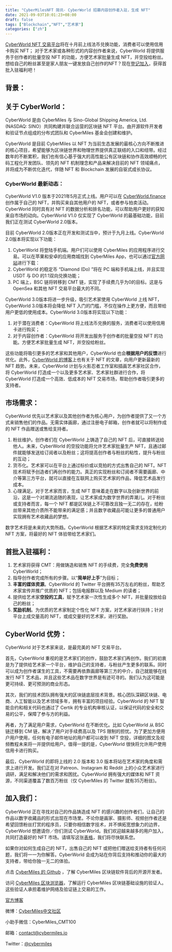 ```yaml
---
title: "CyberMilesNFT 简讯- CyberWorld 招募内容创作者入驻，生成 NFT"
date: 2021-09-03T10:01:23+08:00
draft: false
tags: ["Blockchain","NFT","艺术家"]
categories: ["zh"]
---
```

[CyberWorld NFT 交易平台](https://www.cyberworld.finance/#/)将在十月前上线法币兑换功能，消费者可以使用信用卡购买 NFT； 对于艺术家或各种形式的内容创作者来说，CyberWorld 将提供服务于创作者的批量空投 NFT 的功能，方便艺术家批量生成 NFT，并空投给粉丝。想给自己的粉丝甚至是家人朋友一键发放自己创作的NFT？现在[登记加入](https://forms.gle/5TSsuHDYwKMazk4JA)，获得首批入驻福利吧！

## 背景：

## 关于 CyberWorld：

CyberWorld 是由 CyberMiles 与 Sino-Global Shipping America, Ltd.(NASDAQ: SINO）共同构建并联合运营的区块链 NFT 平台。由开源软件开发者和验证节点组成的分布式团队和 CyberMiles 基金会创建和维护。

CyberWorld 是目前 CyberMiles 以 NFT 为当前生态发展的最核心方向不断推进的核心项目，希望能够为区块链世界和物理世界提供真正联结的入口和纽带。经过数年的不断累积，我们也有信心基于强大的高性能公有区块链和协作高效顺畅的代码工程化开发团队、领先的 NFT 机制理念和产品来解决目前的 NFT 领域痛点，并将成为不断优化迭代，伴随 NFT 和 Blockchain 发展的自驱式成长协议。

### CyberWorld 最新动态：

CyberWorld V1.0 版本于2021年5月正式上线。用户可以在 [CyberWorld.finance](https://www.cyberworld.finance/#/) 创作属于自己的 NFT，并购买来自其他用户的 NFT，或者参与拍卖活动。 CyberWorld 同时具有对 NFT 的数据分析和排名功能，可以帮助用户更好的获知来自市场的动向。CyberWorld V1.0 仅实现了 CyberWorld 的最基础功能，目前我们正在测试 CyberWorld 2.0版本。

目前 CyberWorld 2.0版本正在开发和测试当中，预计于九月上线。CyberWorld 2.0版本将实现以下功能：

1. CyberWorld 将登陆手机端。用户们可以使用 CyberMiles 的应用程序进行交易。可以在苹果和安卓的应用商城找到 CyberMiles App，也可以通过[官方网站](https://www.cybermiles.io/zh-cn/blockchain-infrastructure/cybermiles-app/)进行下载：
2. CyberWorld 的稳定币 “Diamond (Do) ”将在 PC 端和手机端上线，并且实现 USDT 与 DO 的1:1双向兑换功能；
3. PC 端上，BSC 链将转移到 CMT 链，实现了手续费几乎为0的目标。这是与 OpenSea 和其他 NFT 交易平台最大的不同。

CyberWorld 3.0版本将进一步升级，吸引艺术家使用 CyberWorld 上线 NFT，CyberWorld 3.0版本将会降低 NFT 入门的门槛，不仅在操作上更方便，而且带给用户更低的使用成本。CyberWorld 3.0版本将实现以下功能：

1. 对于潜在消费者：CyberWorld 将上线法币兑换的服务，消费者可以使用信用卡进行购买；
2. 对于内容创作者：CyberWorld 将开发出服务于创作者的批量空投 NFT 的功能。方便艺术家批量生成 NFT，并空投给粉丝。

这些功能将吸引更多的艺术家和其他用户，CyberWorld 也会**根据用户的反馈**进行优化。此外，[CyberWorld 的博客](https://blog.cybermiles.io/categories/zh/)上也有关于 NFT 的文章，向用户更新最新的 NFT 趋势。未来，CyberWorld 计划与火影忍者工作室和插画艺术家社区合作，将 CyberWorld 打造成一个以及更多艺术家、艺术家社群进行合作，将 CyberWorld 打造成一个高效、低成本的 NFT 交易市场，帮助创作者吸引更多的支持者。

## 市场需求：

CyberWorld 优先以艺术家以及其他创作者为核心用户，为创作者提供了又一个方式来销售他们的作品。无需实体画廊，通过注册电子邮箱，创作者就可以将制作成的 NFT 作品赠送或售给支持者。

1. 粉丝维护。创作者们在 CyberWorld 上铸造了自己的 NFT 后，可直接转送给他人。未来，CyberWorld 的空投功能将允许艺术家批量生产 NFT，且通过邮件就能够发送给订阅者以及粉丝；这将提高创作者与粉丝的粘性，提升与粉丝的互动；
2. 货币化。艺术家可以在平台上通过标价或以竞拍的方式出售自己的 NFT。NFT 技术将赋予创造者们再创作的能力。真正的实现粉丝和订阅者不需要画廊、中介等第三方平台，就可以直接在互联网上购买艺术家的作品，降低艺术品发行成本。
3. 心理满足。对于艺术家而言，生成 NFT 意味着走在数字以及创新世界的前沿，这是一个对潮流追随的表现，让艺术家成为数字世界的弄潮儿。对于粉丝或支持者而言，每一个 NFT 都是区块链上不可篡改且独一无二的存在，给粉丝带来其他介质所不能带来的满足感；并且数字收藏品可能让更多的普通用户实现拥有艺术收藏品的梦想。

数字艺术将是未来的大势所趋。CyberWorld 根据艺术家的特定需求支持定制化的 NFT 方案，将最好的 NFT 体验带给艺术家们。

## 首批入驻福利：

1. 艺术家将获得 CMT：用做铸造和销售 NFT 的手续费，完全**免费使用** CyberWorld；
2. 指导创作者完成所有的步骤。以“**简单好上手**”为目标；
3. **丰富的媒体资源**。CyberWorld 的 Twitter 平台拥有35万左右的粉丝，帮助艺术家宣传并推广优质的 NFT；包括电报群以及 Medium 的读者；
4. 提供给艺术家**空投的工具**，赋予艺术家一次性生成多个 NFT，并批量投放给自己的粉丝；
5. **奖励机制**。为优质的艺术家制定个性化 NFT 方案，对艺术家进行扶持；针对平台上成交量高的 NFT，或成交量好的艺术家，进行奖励。

## CyberWorld 优势：

CyberWorld 对于艺术家来说，是最完美的 NFT 交易平台。

首先，CyberWorld 重视的是艺术家们的创作，鼓励艺术家们再创作。我们的初衷是为了提供给艺术家一个平台，维护自己的支持者，与粉丝产生更多的联系。同时可以成为创作者谋生的工具，不需要再依靠画廊等第三方的中介，自己就能够在线发行 NFT 艺术品，并且这些艺术品在数字世界是有迹可寻的。我们认为这可能是更可持续、更可预测的商业形态。

其次，我们的技术团队拥有强大的区块链底层技术背景。核心团队深耕区块链、电商、人工智能以及艺术领域多年，拥有丰富的项目经验。CyberWorld 的 NFT 智能合约和相关代码也通过了 Certik 的专业机构审核认证，以保证代码的安全和交易的公平，保障了参与方的利益。

再者，为了满足用户需求，CyberWorld 在不断优化。比如 CyberWorld 从 BSC 链迁移到 CM 链，解决了用户对手续费高以及 TPS 限制的担忧。为了更加方便用户用户使用，任何有电子邮件地址的用户都可以收到 NFT 空投，详细的图文及视频教程未来将一并提供给用户。值得一提的是，CyberWorld 很快将允许用户使用信用卡进行购买。

最后，CyberWorld 的即将上线的 2.0 版本和 3.0 版本将站在艺术家的角度和需求上进行开发。我们正在对 Patreon、Instagram 和 Reddit 上的小众艺术家进行调研，满足和解决他们的需求和困扰。CyberWorld 拥有强大的媒体和 NFT 资源，不同渠道覆盖了数百万粉丝（仅 CyberMiles 的 Twitter 就有35万粉丝)。

## 加入我们：

CyberWorld 正在寻找对自己的作品铸造成 NFT 的感兴趣的创作者们，让自己的作品以数字收藏品的形式出现在市场里。不论你是画家、摄影师、视频创作者还是希望回馈粉丝打赏的程序员，只要你相信数字技术，并不惧拓宽想象力的边界，CyberWorld 想邀请你／你们测试 CyberWorld。我们欢迎越来越多的用户加入，共同打造最好的 NFT 市场。请填写这张[表格](https://forms.gle/5TSsuHDYwKMazk4JA)，我们将尽快联系您。

如果你对如何生成自己的 NFT，出售自己的 NFT 或把他们赠送给支持者有任何问题，我们将一一为你解答。CyberWorld 会成为站在你背后支持和推动你的最大的支持者，带给你独一无二的体验。

点击 [CyberMiles 的 Github](https://github.com/cybermiles) ，了解 CyberMiles 区块链软件背后的开源开发者。 
 
访问 [CyberMiles 区块浏览器](https://www.cmttracking.io/nodes)，了解运行 CyberMiles 区块链基础设施的验证人。这些验证人承担着维护网络及验证链上交易的工作。

[官方博客](https://blog.cybermiles.io/categories/zh/)

微博：[CyberMiles中文社区](https://weibo.com/u/7485606778?is_all=1)

小助手微信：CyberMiles_CMT100

邮箱：[contact@cybermiles.io](mailto:contact@cybermiles.io)

Twitter：[@cybermiles](https://twitter.com/cybermiles)
